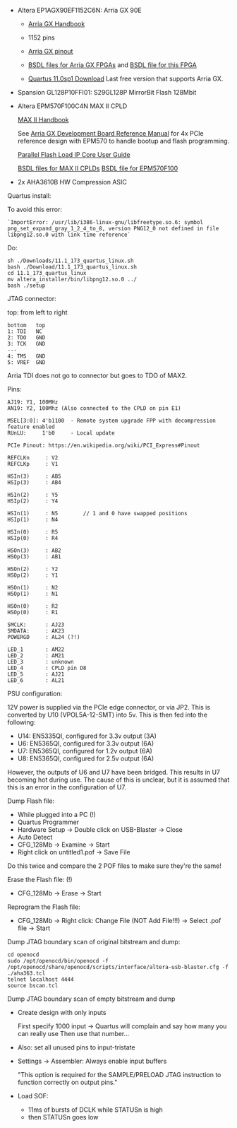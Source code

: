 

* Altera EP1AGX90EF1152C6N: Arria GX 90E

    * [Arria GX Handbook](https://www.intel.com/content/dam/www/programmable/us/en/pdfs/literature/hb/agx/arriagx_handbook.pdf)
    * 1152 pins
    * [Arria GX pinout](https://www.intel.com/content/www/us/en/programmable/support/literature/lit-dp.html)
    * [BSDL files for Arria GX FPGAs](https://www.intel.com/content/www/us/en/programmable/support/support-resources/download/board-layout-test/bsdl/arriagx.html) and
      [BSDL file for this FPGA](https://www.intel.com/content/dam/altera-www/global/en_US/others/support/devices/bsdl/EP1AGX90EF1152.BSD)

    * [Quartus 11.0sp1 Download](https://www.intel.com/content/www/us/en/programmable/downloads/software/quartus-ii-we/110sp1.html)
      Last free version that supports Arria GX.

* Spansion GL128P10FFI01: S29GL128P MirrorBit Flash 128Mbit

* Altera EPM570F100C4N MAX II CPLD

    [MAX II Handbook](https://www.intel.com/content/dam/www/programmable/us/en/pdfs/literature/hb/max2/max2_mii5v1.pdf)
    
    See [Arria GX Development Board Reference Manual](http://static6.arrow.com/aropdfconversion/8a0fa1b74c4ba00b20a5b2c3e5429593b6c2bd57/rm_arria_gx_pcie_board.pdf)
    for 4x PCIe reference design with EPM570 to handle bootup and flash programming. 

    [Parallel Flash Load IP Core User Guide](https://www.intel.com/content/dam/www/programmable/us/en/pdfs/literature/an/an386.pdf)

    [BSDL files for MAX II CPLDs](https://www.intel.com/content/www/us/en/programmable/support/support-resources/download/board-layout-test/bsdl/max2.html)
    [BSDL file for EPM570F100](https://www.intel.com/content/dam/altera-www/global/en_US/others/support/devices/bsdl/EPM570F100.BSD)
    

* 2x AHA3610B HW Compression ASIC



Quartus install:

To avoid this error:
```
`ImportError: /usr/lib/i386-linux-gnu/libfreetype.so.6: symbol png_set_expand_gray_1_2_4_to_8, version PNG12_0 not defined in file libpng12.so.0 with link time reference`
```

Do:

```
sh ./Downloads/11.1_173_quartus_linux.sh 
bash ./Download/11.1_173_quartus_linux.sh 
cd 11.1_173_quartus_linux 
mv altera_installer/bin/libpng12.so.0 ../ 
bash ./setup 
```


JTAG connector:

top: from left to right

```
bottom   top
1: TDI   NC
2: TDO   GND
3: TCK   GND
---
4: TMS   GND 
5: VREF  GND
```

Arria TDI does not go to connector but goes to TDO of MAX2.

Pins:

```
AJ19: Y1, 100MHz
AN19: Y2, 100Mhz (Also connected to the CPLD on pin E1)

MSEL[3:0]: 4'b1100  - Remote system upgrade FPP with decompression feature enabled
RUnLU:     1'b0     - Local update

PCIe Pinout: https://en.wikipedia.org/wiki/PCI_Express#Pinout

REFCLKn     : V2
REFCLKp     : V1

HSIn(3)     : AB5
HSIp(3)     : AB4

HSIn(2)     : Y5
HSIp(2)     : Y4

HSIn(1)     : N5        // 1 and 0 have swapped positions
HSIp(1)     : N4

HSIn(0)     : R5
HSIp(0)     : R4

HSOn(3)     : AB2
HSOp(3)     : AB1

HSOn(2)     : Y2
HSOp(2)     : Y1

HSOn(1)     : N2        
HSOp(1)     : N1

HSOn(0)     : R2
HSOp(0)     : R1

SMCLK:      : AJ23
SMDATA:     : AK23
POWERGD     : AL24 (?!)

LED_1       : AM22
LED_2       : AM21
LED_3       : unknown
LED_4       : CPLD pin D8
LED_5       : AJ21
LED_6       : AL21

```

PSU configuration:

12V power is supplied via the PCIe edge connector, or via JP2. This is converted by U10 (VPOL5A-12-SMT) into 5v. This is then fed into the following:
* U14: EN5335QI, configured for 3.3v output (3A)
* U6: EN5365QI, configured for 3.3v output (6A)
* U7: EN5365QI, configured for 1.2v output (6A)
* U8: EN5365QI, configured for 2.5v output (6A)

However, the outputs of U6 and U7 have been bridged. This results in U7 becoming hot during use. The cause of this is unclear, but it is assumed that this is an error in the configuration of U7.

Dump Flash file:

* While plugged into a PC (!)
* Quartus Programmer
* Hardware Setup -> Double click on USB-Blaster -> Close 
* Auto Detect 
* CFG_128Mb -> Examine -> Start
* Right click on untitled1.pof -> Save File

Do this twice and compare the 2 POF files to make sure they're the same!

Erase the Flash file: (!)

* CFG_128Mb -> Erase -> Start

Reprogram the Flash file:

* CFG_128Mb -> Right click: Change File (NOT Add File!!!) -> Select .pof file -> Start


Dump JTAG boundary scan of original bitstream and dump:

```
cd openocd
sudo /opt/openocd/bin/openocd -f /opt/openocd/share/openocd/scripts/interface/altera-usb-blaster.cfg -f ./aha363.tcl
telnet localhost 4444
source bscan.tcl
```

Dump JTAG boundary scan of empty bitstream and dump

* Create design with only inputs

    First specify 1000 input -> Quartus will complain and say how many you can really use
    Then use that number...

* Also: set all unused pins to input-tristate

* Settings -> Assembler: Always enable input buffers

    "This option is required for the SAMPLE/PRELOAD JTAG instruction to function correctly on output pins."


* Load SOF:

    * 11ms of bursts of DCLK while STATUSn is high
    * then STATUSn goes low


